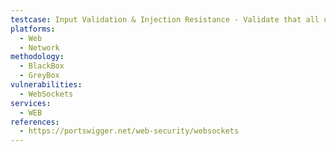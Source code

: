 ```yaml
---
testcase: Input Validation & Injection Resistance - Validate that all untrusted data sent from client to server—and from server to client—is strictly validated and sanitized to prevent SQL injection, XSS, or command injection attacks. Web (HTTP/HTTPS) service
platforms: 
  - Web
  - Network
methodology: 
  - BlackBox
  - GreyBox
vulnerabilities:
  - WebSockets
services:
  - WEB
references:
  - https://portswigger.net/web-security/websockets
---
```

